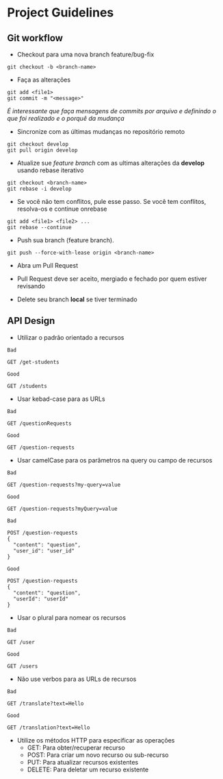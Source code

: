 # Project Guidelines

## Git workflow

+ Checkout para uma nova branch feature/bug-fix
```
git checkout -b <branch-name>
```

+ Faça as alterações
```
git add <file1>
git commit -m "<message>"
```

_É interessante que faça mensagens de commits por arquivo e definindo o que foi realizado e o porquê da mudança_

+ Sincronize com as últimas mudanças no repositório remoto
```
git checkout develop
git pull origin develop
```

+ Atualize sue *feature branch* com as ultimas alterações da **develop** usando rebase iterativo
```
git checkout <branch-name>
git rebase -i develop
```

+ Se você não tem conflitos, pule esse passo. Se você tem conflitos, resolva-os e continue onrebase
```
git add <file1> <file2> ...
git rebase --continue
```

+ Push sua branch (feature branch).
```
git push --force-with-lease origin <branch-name>
```

+ Abra um Pull Request

+ Pull Request deve ser aceito, mergiado e fechado por quem estiver revisando

+ Delete seu branch **local** se tiver terminado

## API Design

+ Utilizar o padrão orientado a recursos

```
Bad

GET /get-students
```

```
Good

GET /students
```

+ Usar kebad-case para as URLs

```
Bad

GET /questionRequests
```

```
Good

GET /question-requests
```

+ Usar camelCase para os parâmetros na query ou campo de recursos

```
Bad

GET /question-requests?my-query=value
```

```
Good

GET /question-requests?myQuery=value
```

```
Bad

POST /question-requests
{
  "content": "question",
  "user_id": "user_id"
}
```

```
Good

POST /question-requests
{
  "content": "question",
  "userId": "userId"
}
```

+ Usar o plural para nomear os recursos
```
Bad

GET /user
```

```
Good

GET /users
```

+ Não use verbos para as URLs de recursos

```
Bad

GET /translate?text=Hello
```

```
Good

GET /translation?text=Hello
```
+ Utilize os métodos HTTP para especificar as operações
  + GET: Para obter/recuperar recurso
  + POST: Para criar um novo recurso ou sub-recurso
  + PUT: Para atualizar recursos existentes
  + DELETE: Para deletar um recurso existente
